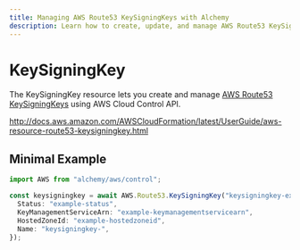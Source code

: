 ```yaml
---
title: Managing AWS Route53 KeySigningKeys with Alchemy
description: Learn how to create, update, and manage AWS Route53 KeySigningKeys using Alchemy Cloud Control.
---
```


# KeySigningKey

The KeySigningKey resource lets you create and manage [AWS Route53 KeySigningKeys](https://docs.aws.amazon.com/route53/latest/userguide/) using AWS Cloud Control API.

http://docs.aws.amazon.com/AWSCloudFormation/latest/UserGuide/aws-resource-route53-keysigningkey.html

## Minimal Example

```ts
import AWS from "alchemy/aws/control";

const keysigningkey = await AWS.Route53.KeySigningKey("keysigningkey-example", {
  Status: "example-status",
  KeyManagementServiceArn: "example-keymanagementservicearn",
  HostedZoneId: "example-hostedzoneid",
  Name: "keysigningkey-",
});
```

